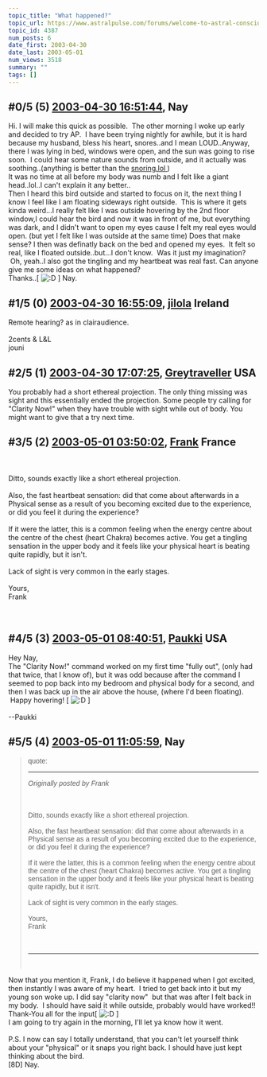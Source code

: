 ```yaml
---
topic_title: "What happened?"
topic_url: https://www.astralpulse.com/forums/welcome-to-astral-consciousness!/what-happened-4387
topic_id: 4387
num_posts: 6
date_first: 2003-04-30
date_last: 2003-05-01
num_views: 3518
summary: ""
tags: []
---
```


## \#0/5 (5) [2003-04-30 16:51:44](https://www.astralpulse.com/forums/index.php?msg=120093), Nay  ##
<section>
Hi. I will make this quick as possible.  The other morning I woke up early and decided to try AP.  I have been trying nightly for awhile, but it is hard because my husband, bless his heart, snores..and I mean LOUD..Anyway, there I was lying in bed, windows were open, and the sun was going to rise soon.  I could hear some nature sounds from outside, and it actually was soothing..(anything is better than the
<a class="bbc_link" href="https://www.astralpulse.com/forums///snoring.lol" rel="noopener" target="_blank">
 snoring.lol
</a>
)
<br>
It was no time at all before my body was numb and I felt like a giant head..lol..I can't explain it any better..
<br>
Then I heard this bird outside and started to focus on it, the next thing I know I feel like I am floating sideways right outside.  This is where it gets kinda weird...I really felt like I was outside hovering by the 2nd floor window,I could hear the bird and now it was in front of me, but everything was dark, and I didn't want to open my eyes cause I felt my real eyes would open. (but yet I felt like I was outside at the same time) Does that make sense? I then was definatly back on the bed and opened my eyes.  It felt so real, like I floated outside..but...I don't know.  Was it just my imagination?  Oh, yeah..I also got the tingling and my heartbeat was real fast. Can anyone give me some ideas on what happened?
<br>
Thanks..[
<img alt=":D" class="smiley" src="https://www.astralpulse.com/forums/Smileys/fugue/cheesy.png" title="Cheesy"/>
] Nay.
</section>

## \#1/5 (0) [2003-04-30 16:55:09](https://www.astralpulse.com/forums/index.php?msg=29761), [jilola](https://www.astralpulse.com/forums/profile/?u=755) Ireland ##
<section>
Remote hearing? as in clairaudience.
<br>
<br>
2cents &amp; L&amp;L
<br>
jouni
</section>

## \#2/5 (1) [2003-04-30 17:07:25](https://www.astralpulse.com/forums/index.php?msg=29767), [Greytraveller](https://www.astralpulse.com/forums/profile/?u=1734) USA ##
<section>
You probably had a short ethereal projection. The only thing missing was sight and this essentially ended the projection. Some people try calling for "Clarity Now!" when they have trouble with sight while out of body. You might want to give that a try next time.
</section>

## \#3/5 (2) [2003-05-01 03:50:02](https://www.astralpulse.com/forums/index.php?msg=29838), [Frank](https://www.astralpulse.com/forums/profile/?u=359) France ##
<section>
<br>
<br>
Ditto, sounds exactly like a short ethereal projection.
<br>
<br>
Also, the fast heartbeat sensation: did that come about afterwards in a Physical sense as a result of you becoming excited due to the experience, or did you feel it during the experience?
<br>
<br>
If it were the latter, this is a common feeling when the energy centre about the centre of the chest (heart Chakra) becomes active. You get a tingling sensation in the upper body and it feels like your physical heart is beating quite rapidly, but it isn't.
<br>
<br>
Lack of sight is very common in the early stages.
<br>
<br>
Yours,
<br>
Frank
<br>
 <br>
</br>
</section>

## \#4/5 (3) [2003-05-01 08:40:51](https://www.astralpulse.com/forums/index.php?msg=29853), [Paukki](https://www.astralpulse.com/forums/profile/?u=1161) USA ##
<section>
Hey Nay,
<br>
The "Clarity Now!" command worked on my first time "fully out", (only had that twice, that I know of), but it was odd because after the command I seemed to pop back into my bedroom and physical body for a second, and then I was back up in the air above the house, (where I'd been floating).  Happy hovering! [
<img alt=":D" class="smiley" src="https://www.astralpulse.com/forums/Smileys/fugue/cheesy.png" title="Cheesy"/>
]
<br>
<br>
--Paukki
</section>

## \#5/5 (4) [2003-05-01 11:05:59](https://www.astralpulse.com/forums/index.php?msg=29868), Nay  ##
<section>
<blockquote id='"quote"'>
 <font face='"Arial"' id='"quote"' size='"1"'>
  quote:
  <hr height='"1"' id='"quote"' noshade=""/>
  <i>
   Originally posted by Frank
  </i>
  <br>
  <br>
  <br>
  <br>
  Ditto, sounds exactly like a short ethereal projection.
  <br>
  <br>
  Also, the fast heartbeat sensation: did that come about afterwards in a Physical sense as a result of you becoming excited due to the experience, or did you feel it during the experience?
  <br>
  <br>
  If it were the latter, this is a common feeling when the energy centre about the centre of the chest (heart Chakra) becomes active. You get a tingling sensation in the upper body and it feels like your physical heart is beating quite rapidly, but it isn't.
  <br>
  <br>
  Lack of sight is very common in the early stages.
  <br>
  <br>
  Yours,
  <br>
  Frank
  <br>
   <br>
   <br>
   <hr height='"1"' id='"quote"' noshade=""/>
  </br>
 </font>
</blockquote>
Now that you mention it, Frank, I do believe it happened when I got excited, then instantly I was aware of my heart.  I tried to get back into it but my young son woke up. I did say "clarity now"  but that was after I felt back in my body.  I should have said it while outside, probably would have worked!!
<br>
Thank-You all for the input[
<img alt=":D" class="smiley" src="https://www.astralpulse.com/forums/Smileys/fugue/cheesy.png" title="Cheesy"/>
]
<br>
I am going to try again in the morning, I'll let ya know how it went.
<br>
<br>
P.S. I now can say I totally understand, that you can't let yourself think about your "physical" or it snaps you right back. I should have just kept thinking about the bird.
<br>
[8D] Nay.
</section>